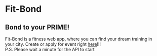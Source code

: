 # Fit-Bond
## Bond to your PRIME!
Fit-Bond is a fitness web app, where you can find your dream training in your city. Create or apply for event right [here](https://fit-bond.com/)!!!  
P.S. Please wait a minute for the API to start
